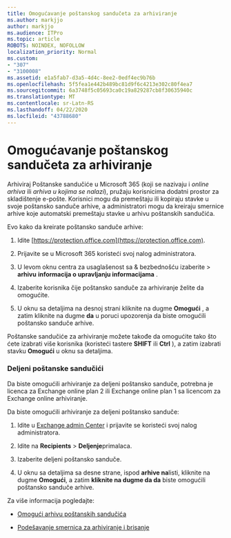 ```yaml
---
title: Omogućavanje poštanskog sandučeta za arhiviranje
ms.author: markjjo
author: markjjo
ms.audience: ITPro
ms.topic: article
ROBOTS: NOINDEX, NOFOLLOW
localization_priority: Normal
ms.custom:
- "307"
- "3100008"
ms.assetid: e1a5fab7-d3a5-4d4c-8ee2-0edf4ec9b76b
ms.openlocfilehash: 5f5fea1e442b489bc81d9f6c4213e302c80f4ea7
ms.sourcegitcommit: 6a3748f5c05693ca0c19a829287cb8f30635940c
ms.translationtype: MT
ms.contentlocale: sr-Latn-RS
ms.lasthandoff: 04/22/2020
ms.locfileid: "43788680"
---
```

# <a name="enable-an-archive-mailbox"></a>Omogućavanje poštanskog sandučeta za arhiviranje

Arhiviraj Poštanske sandučiće u Microsoft 365 (koji se nazivaju i *online arhiva* ili *arhiva u kojima se nalazi*), pružaju korisnicima dodatni prostor za skladištenje e-pošte. Korisnici mogu da premeštaju ili kopiraju stavke u svoje poštansko sanduče arhive, a administratori mogu da kreiraju smernice arhive koje automatski premeštaju stavke u arhivu poštanskih sandučića.
  
Evo kako da kreirate poštansko sanduče arhive:
  
1. Idite [https://protection.office.com](https://protection.office.com).

2. Prijavite se u Microsoft 365 koristeći svoj nalog administratora.

3. U levom oknu centra za usaglašenost sa &amp; bezbednošću izaberite \> **arhivu** **informacija o upravljanju informacijama** .

4. Izaberite korisnika čije poštansko sanduče za arhiviranje želite da omogućite.

5. U oknu sa detaljima na desnoj strani kliknite na dugme **Omogući** , a zatim kliknite na dugme **da** u poruci upozorenja da biste omogućili poštansko sanduče arhive.

Poštanske sandučiće za arhiviranje možete takođe da omogućite tako što ćete izabrati više korisnika (koristeći tastere **SHIFT** ili **Ctrl** ), a zatim izabrati stavku **Omogući** u oknu sa detaljima.
  
### <a name="shared-mailboxes"></a>Deljeni poštanske sandučići

Da biste omogućili arhiviranje za deljeni poštansko sanduče, potrebna je licenca za Exchange online plan 2 ili Exchange online plan 1 sa licencom za Exchange online arhiviranje.  

Da biste omogućili arhiviranje za deljeni poštansko sanduče:

1. Idite u [Exchange admin Center](https://outlook.office365.com/ecp) i prijavite se koristeći svoj nalog administratora.

2. Idite na **Recipients** > **Deljenje**primalaca.

3. Izaberite deljeni poštansko sanduče.

4. U oknu sa detaljima sa desne strane, ispod **arhive na**listi, kliknite na dugme **Omogući**, a zatim **kliknite na dugme da da** biste omogućili poštansko sanduče arhive.

Za više informacija pogledajte:
  
- [Omogući arhivu poštanskih sandučića](https://docs.microsoft.com/office365/securitycompliance/enable-archive-mailboxes)

- [Podešavanje smernica za arhiviranje i brisanje](https://docs.microsoft.com//office365/securitycompliance/set-up-an-archive-and-deletion-policy-for-mailboxes)

